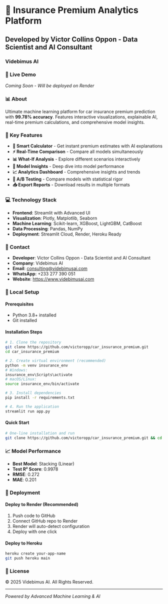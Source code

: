 # 🏢 Insurance Premium Analytics Platform
## Developed by Victor Collins Oppon - Data Scientist and AI Consultant
### Videbimus AI

### 🚀 Live Demo
*Coming Soon - Will be deployed on Render*

### 📊 About
Ultimate machine learning platform for car insurance premium prediction with **99.78% accuracy**. Features interactive visualizations, explainable AI, real-time premium calculations, and comprehensive model insights.

### 🎯 Key Features
- **🧮 Smart Calculator** - Get instant premium estimates with AI explanations
- **⚡ Real-Time Comparison** - Compare all models simultaneously  
- **📊 What-If Analysis** - Explore different scenarios interactively
- **🔬 Model Insights** - Deep dive into model performance
- **📈 Analytics Dashboard** - Comprehensive insights and trends
- **🎯 A/B Testing** - Compare models with statistical rigor
- **📥 Export Reports** - Download results in multiple formats

### 💻 Technology Stack
- **Frontend**: Streamlit with Advanced UI
- **Visualization**: Plotly, Matplotlib, Seaborn
- **Machine Learning**: Scikit-learn, XGBoost, LightGBM, CatBoost
- **Data Processing**: Pandas, NumPy
- **Deployment**: Streamlit Cloud, Render, Heroku Ready

### 📧 Contact
- **Developer**: Victor Collins Oppon - Data Scientist and AI Consultant
- **Company**: Videbimus AI
- **Email**: consulting@videbimusai.com
- **WhatsApp**: +233 277 390 051
- **Website**: https://www.videbimusai.com

### 🔧 Local Setup

#### Prerequisites
- Python 3.8+ installed
- Git installed

#### Installation Steps
```bash
# 1. Clone the repository
git clone https://github.com/victoropp/car_insurance_premium.git
cd car_insurance_premium

# 2. Create virtual environment (recommended)
python -m venv insurance_env
# Windows:
insurance_env\Scripts\activate
# macOS/Linux:
source insurance_env/bin/activate

# 3. Install dependencies
pip install -r requirements.txt

# 4. Run the application
streamlit run app.py
```

#### Quick Start
```bash
# One-line installation and run
git clone https://github.com/victoropp/car_insurance_premium.git && cd car_insurance_premium && pip install -r requirements.txt && streamlit run app.py
```

### 📈 Model Performance
- **Best Model**: Stacking (Linear)
- **Test R² Score**: 0.9978
- **RMSE**: 0.272
- **MAE**: 0.201

### 🚀 Deployment

#### Deploy to Render (Recommended)
1. Push code to GitHub
2. Connect GitHub repo to Render
3. Render will auto-detect configuration
4. Deploy with one click

#### Deploy to Heroku
```bash
heroku create your-app-name
git push heroku main
```

### 📄 License
© 2025 Videbimus AI. All Rights Reserved.

---
*Powered by Advanced Machine Learning & AI*